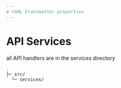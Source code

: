 ```yaml
---
# YAML Frontmatter properties
---
```


# API Services

all API handlers are in the services directory

```
.
├─ src/
  └─ services/
```
